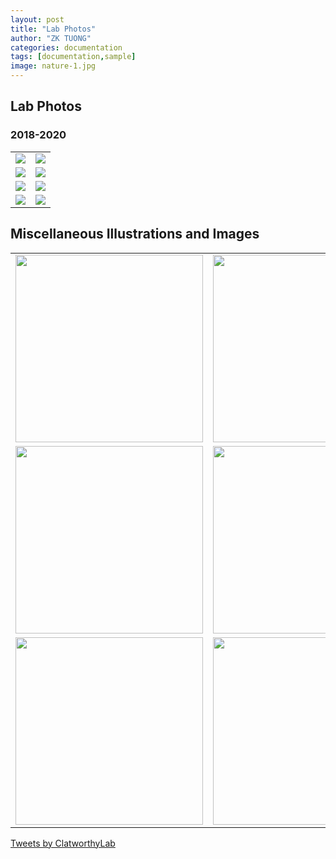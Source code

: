 ```yaml
---
layout: post
title: "Lab Photos"
author: "ZK TUONG"
categories: documentation
tags: [documentation,sample]
image: nature-1.jpg
---
```

<style>
	input {
		border-top-style: hidden;
		border-right-style: hidden;
		border-left-style: hidden;
		border-bottom-style: groove;
		background-color: #eee;
	}

	input[type=checkbox] {
		display: none;
	}

	.container img {		
		transition: transform 0.25s ease;
		cursor: zoom-in;
	}

	input[type=checkbox]:checked ~ label > img {
		transform: scale(2);
		cursor: zoom-out;
	}

	.no-outline:focus {
		outline: none;
	}

	table {
		border-collapse: collapse; 
		width: 100%;
		border: 0px;
		margin-right: 300px;
	}	

	table td { border: 0px;
	}

</style>
## Lab Photos

### 2018-2020
<table border="0" cellpadding="0" cellspacing="0"> 
	<tr>
		<td>
			<div class="container">
				<input type="checkbox" id="zoomCheck">
				<label for="zoomCheck">
					<img src="http://www.med.cam.ac.uk/clatworthy/files/2021/01/IMG_3555-300x225.jpeg">
				</label>
			</div>
		</td>
		<td>
			<div class="container">
				<input type="checkbox" id="zoomCheck">
				<label for="zoomCheck">
					<img src="http://www.med.cam.ac.uk/clatworthy/files/2021/01/IMG_3545-300x225.jpg">
				</label>
			</div>
		</td>		
	</tr>
	<tr>
		<td>
			<div class="container">
				<input type="checkbox" id="zoomCheck">
				<label for="zoomCheck">
					<img src="http://www.med.cam.ac.uk/clatworthy/files/2021/01/IMG_3552-300x300.jpeg">
				</label>
			</div>
		</td>
		<td>
			<div class="container">
				<input type="checkbox" id="zoomCheck">
				<label for="zoomCheck">
					<img src="http://www.med.cam.ac.uk/clatworthy/files/2021/01/IMG_3560-300x225.jpeg">
				</label>
			</div>
		</td>
	</tr>
	<tr>
		<td>
			<div class="container">
				<input type="checkbox" id="zoomCheck">
				<label for="zoomCheck">
					<img src="http://www.med.cam.ac.uk/clatworthy/files/2021/01/beer-festival-300x225.jpg">
				</label>
			</div>
		</td>
		<td>
			<div class="container">
				<input type="checkbox" id="zoomCheck">
				<label for="zoomCheck">
					<img src="http://www.med.cam.ac.uk/clatworthy/files/2021/01/gemma-viva-300x225.jpg">
				</label>
			</div>
		</td>
	</tr>
	<tr>
		<td>
			<div class="container">
				<input type="checkbox" id="zoomCheck">
				<label for="zoomCheck">
					<img src="http://www.med.cam.ac.uk/clatworthy/files/2021/01/riding-viva-300x300.jpg">
				</label>
			</div>
		</td>
		<td>
			<div class="container">
				<input type="checkbox" id="zoomCheck">
				<label for="zoomCheck">
					<img src="http://www.med.cam.ac.uk/clatworthy/files/2021/01/gem-thesis-226x300.jpg">
				</label>
			</div>
		</td>		
	</tr>
</table>

## Miscellaneous Illustrations and Images
<table border="0" cellpadding="0" cellspacing="0"> 
	<tr>
		<td>
			<div class="container">
				<input type="checkbox" id="zoomCheck">
				<label for="zoomCheck">
					<img src="http://www.med.cam.ac.uk/clatworthy/files/2021/01/dandelion.jpg" width="300">
				</label>
			</div>
		</td>
		<td>
			<div class="container">
				<input type="checkbox" id="zoomCheck">
				<label for="zoomCheck">
					<img src="http://www.med.cam.ac.uk/clatworthy/files/2021/01/Spleen_NR-1.jpg" width="300">
				</label>
			</div>
		</td>		
	</tr>
	<tr>
		<td>
			<div class="container">
				<input type="checkbox" id="zoomCheck">
				<label for="zoomCheck">
					<img src="http://www.med.cam.ac.uk/clatworthy/files/2021/01/Kidney-2.jpg" width="300">
				</label>
			</div>
		</td>
		<td>
			<img src="https://clatworthylab.github.io/assets/img/clatworthy_image4_883x431.jpg" width="300">
		</label>
	</div>
</td>
</tr>
<tr>
	<td>
		<div class="container">
			<input type="checkbox" id="zoomCheck">
			<label for="zoomCheck">
				<img src="https://clatworthylab.github.io/assets/img/clatworthy_uru2_883x431.jpg" width="300">
			</label>
		</div>
	</td>
	<td>
		<div class="container">
			<input type="checkbox" id="zoomCheck">
			<label for="zoomCheck">
				<img src="https://clatworthylab.github.io/assets/img/clatworthy_uru1_883x431.jpg" width="300">
			</label>
		</div>
	</td>
</tr>	
</table>


<a class="twitter-timeline" href="https://twitter.com/ClatworthyLab?ref_src=twsrc%5Etfw">Tweets by ClatworthyLab</a> <script async src="https://platform.twitter.com/widgets.js" charset="utf-8"></script>